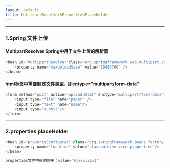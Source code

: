 ```yaml
---
layout: default
title: MutilpartResolver&PropertiesPlaceHolder
---
```


---

### 1.Spring 文件上传

####   MultipartResolver Spring中用于文件上传的解析器

```java
<bean id="multipartResolver"class="org.springframework.web.multipart.commons.CommonsMultipartResolver">
    <property name="maxUploadSize" value="10485760" />
</bean>
```

####   html标签中需要制定文件类型，即entype="multipart/form-data"

```java
<form method="post" action="upload.html" enctype="multipart/form-data">
    <input type="file" name="paper" />
    <input type="text" name="name"/>
    <input type="submit"/>
</form>
```
---

### 2.properties placeHolder

```java
<bean id="propertyConfigurer" class="org.springframework.beans.factory.config.PropertyPlaceHolderConfigurer">
    <property name="location" value="classpath:service.properties"/>
</bean>

properties文件中值的使用：value="${xxx.xxx}"
```